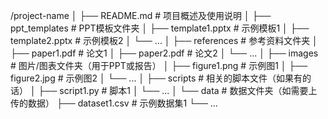 /project-name
│
├── README.md # 项目概述及使用说明
│
├── ppt_templates # PPT模板文件夹
│ ├── template1.pptx # 示例模板1
│ ├── template2.pptx # 示例模板2
│ └── ...
│
├── references # 参考资料文件夹
│ ├── paper1.pdf # 论文1
│ ├── paper2.pdf # 论文2
│ └── ...
│
├── images # 图片/图表文件夹（用于PPT或报告）
│ ├── figure1.png # 示例图1
│ ├── figure2.jpg # 示例图2
│ └── ...
│
├── scripts # 相关的脚本文件（如果有的话）
│ ├── script1.py # 脚本1
│ └── ...
│
└── data # 数据文件夹（如需要上传的数据）
├── dataset1.csv # 示例数据集1
└── ...
